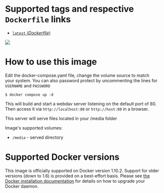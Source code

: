 # Supported tags and respective `Dockerfile` links

-	[`latest` (*Dockerfile*)](https://github.com/CharmingSteve/nginx-webdav-container/blob/master/Dockerfile)

[![](https://hub.docker.com/repository/docker/charmingsteve/nginxwebdav)](https://hub.docker.com/repository/docker/charmingsteve/nginxwebdav )

# How to use this image
Edit the docker-compose.yaml file, change the volume source to match your system.
You can also password protect by uncommenting the lines for  `USERNAME` and `PASSWORD`
 

```console
$ docker compose up -d
```
This will build and start a webdav server listening on the default port of 80.
Then access it via `http://localhost:80` or `http://host:80` in a browser.

This server will serve files located in your /media folder

Image's supported volumes:
- `/media` - served directory


# Supported Docker versions

This image is officially supported on Docker version 1.10.2.
Support for older versions (down to 1.6) is provided on a best-effort basis.
Please see [the Docker installation documentation](https://docs.docker.com/installation/) for details on how to upgrade your Docker daemon.
